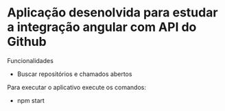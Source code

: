 # Aplicação desenolvida para estudar a integração angular com API do Github

Funcionalidades

* Buscar repositórios e chamados abertos

Para executar o aplicativo execute os comandos:

* npm start

